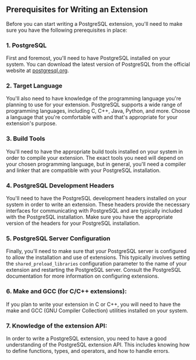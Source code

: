 <h2>Prerequisites for Writing an Extension</h2>
<p>Before you can start writing a PostgreSQL extension, you&apos;ll need to make sure you have the following prerequisites in place:</p>
<h3>1. PostgreSQL</h3>
<p>First and foremost, you&apos;ll need to have PostgreSQL installed on your system. You can download the latest version of PostgreSQL from the official website at <a href="https://www.postgresql.org/download/" target="_new">postgresql.org</a>.</p>
<h3>2. Target Language</h3>
<p>You&apos;ll also need to have knowledge of the programming language you&apos;re planning to use for your extension. PostgreSQL supports a wide range of programming languages, including C, C++, Java, Python, and more. Choose a language that you&apos;re comfortable with and that&apos;s appropriate for your extension&apos;s purpose.</p>
<h3>3. Build Tools</h3>
<p>You&apos;ll need to have the appropriate build tools installed on your system in order to compile your extension. The exact tools you need will depend on your chosen programming language, but in general, you&apos;ll need a compiler and linker that are compatible with your PostgreSQL installation.</p>
<h3>4. PostgreSQL Development Headers</h3>
<p>You&apos;ll need to have the PostgreSQL development headers installed on your system in order to write an extension. These headers provide the necessary interfaces for communicating with PostgreSQL and are typically included with the PostgreSQL installation. Make sure you have the appropriate version of the headers for your PostgreSQL installation.</p>
<h3>5. PostgreSQL Server Configuration</h3>
<p>Finally, you&apos;ll need to make sure that your PostgreSQL server is configured to allow the installation and use of extensions. This typically involves setting the <code>shared_preload_libraries</code> configuration parameter to the name of your extension and restarting the PostgreSQL server. Consult the PostgreSQL documentation for more information on configuring extensions.</p>
<h3>6. Make and GCC (for C/C++ extensions):</h3>
<p>If you plan to write your extension in C or C++, you will need to have the make and GCC (GNU Compiler Collection) utilities installed on your system.</p>
<h3>7. Knowledge of the extension API:</h3>
<p>In order to write a PostgreSQL extension, you need to have a good understanding of the PostgreSQL extension API. This includes knowing how to define functions, types, and operators, and how to handle errors.</p>
